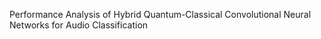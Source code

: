 Performance Analysis of Hybrid Quantum-Classical Convolutional Neural Networks for Audio Classification
